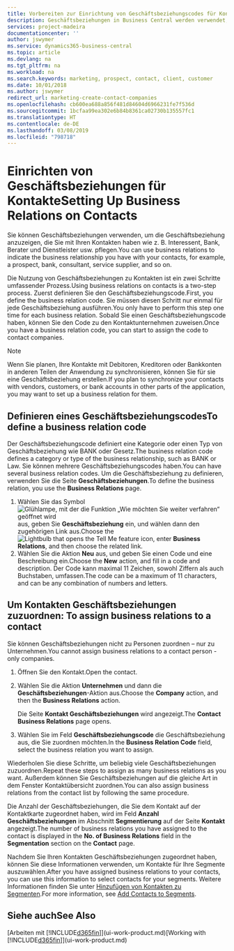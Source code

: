```yaml
---
title: Vorbereiten zur Einrichtung von Geschäftsbeziehungscodes für Kontakte | Microsoft Docs
description: Geschäftsbeziehungen in Business Central werden verwendet, um das Marketing zu erleichtern und um die Geschäftsbeziehung anzuzeigen, die Sie mit Ihren Interessenten, Debitoren und Debitoren haben, wie z. B. Bank oder Dienstleister.
services: project-madeira
documentationcenter: ''
author: jswymer
ms.service: dynamics365-business-central
ms.topic: article
ms.devlang: na
ms.tgt_pltfrm: na
ms.workload: na
ms.search.keywords: marketing, prospect, contact, client, customer
ms.date: 10/01/2018
ms.author: jswymer
redirect_url: marketing-create-contact-companies
ms.openlocfilehash: cb600ea688a856f481d84604d6966231fe7f536d
ms.sourcegitcommit: 1bcfaa99ea302e6b84b8361ca02730b135557fc1
ms.translationtype: HT
ms.contentlocale: de-DE
ms.lasthandoff: 03/08/2019
ms.locfileid: "798718"
---
```

# <a name="setting-up-business-relations-on-contacts"></a><span data-ttu-id="f774d-103">Einrichten von Geschäftsbeziehungen für Kontakte</span><span class="sxs-lookup"><span data-stu-id="f774d-103">Setting Up Business Relations on Contacts</span></span>
<span data-ttu-id="f774d-104">Sie können Geschäftsbeziehungen verwenden, um die Geschäftsbeziehung anzuzeigen, die Sie mit Ihren Kontakten haben wie z. B. Interessent, Bank, Berater und Dienstleister usw. pflegen.</span><span class="sxs-lookup"><span data-stu-id="f774d-104">You can use business relations to indicate the business relationship you have with your contacts, for example, a prospect, bank, consultant, service supplier, and so on.</span></span>

<span data-ttu-id="f774d-105">Die Nutzung von Geschäftsbeziehungen zu Kontakten ist ein zwei Schritte umfassender Prozess.</span><span class="sxs-lookup"><span data-stu-id="f774d-105">Using business relations on contacts is a two-step process.</span></span> <span data-ttu-id="f774d-106">Zuerst definieren Sie den Geschäftsbeziehungscode.</span><span class="sxs-lookup"><span data-stu-id="f774d-106">First, you define the business relation code.</span></span> <span data-ttu-id="f774d-107">Sie müssen diesen Schritt nur einmal für jede Geschäftsbeziehung ausführen.</span><span class="sxs-lookup"><span data-stu-id="f774d-107">You only have to perform this step one time for each business relation.</span></span> <span data-ttu-id="f774d-108">Sobald Sie einen Geschäftsbeziehungscode haben, können Sie den Code zu den Kontaktunternehmen zuweisen.</span><span class="sxs-lookup"><span data-stu-id="f774d-108">Once you have a business relation code, you can start to assign the code to contact companies.</span></span>

> [!NOTE]  
>   <span data-ttu-id="f774d-109">Wenn Sie planen, Ihre Kontakte mit Debitoren, Kreditoren oder Bankkonten in anderen Teilen der Anwendung zu synchronisieren, können Sie für sie eine Geschäftsbeziehung erstellen.</span><span class="sxs-lookup"><span data-stu-id="f774d-109">If you plan to synchronize your contacts with vendors, customers, or bank accounts in other parts of the application, you may want to set up a business relation for them.</span></span>

## <a name="to-define-a-business-relation-code"></a><span data-ttu-id="f774d-110">Definieren eines Geschäftsbeziehungscodes</span><span class="sxs-lookup"><span data-stu-id="f774d-110">To define a business relation code</span></span>
<span data-ttu-id="f774d-111">Der Geschäftsbeziehungscode definiert eine Kategorie oder einen Typ von Geschäftsbeziehung wie BANK oder Gesetz.</span><span class="sxs-lookup"><span data-stu-id="f774d-111">The business relation code defines a category or type of the business relationship, such as BANK or Law.</span></span> <span data-ttu-id="f774d-112">Sie können mehrere Geschäftsbeziehungscodes haben.</span><span class="sxs-lookup"><span data-stu-id="f774d-112">You can have several business relation codes.</span></span> <span data-ttu-id="f774d-113">Um die Geschäftsbeziehung zu definieren, verwenden Sie die Seite **Geschäftsbeziehungen**.</span><span class="sxs-lookup"><span data-stu-id="f774d-113">To define the business relation, you use the **Business Relations** page.</span></span>

1. <span data-ttu-id="f774d-114">Wählen Sie das Symbol ![Glühlampe, mit der die Funktion „Wie möchten Sie weiter verfahren“ geöffnet wird](media/ui-search/search_small.png "Wie möchten Sie weiter verfahren?") aus, geben Sie **Geschäftsbeziehung** ein, und wählen dann den zugehörigen Link aus.</span><span class="sxs-lookup"><span data-stu-id="f774d-114">Choose the ![Lightbulb that opens the Tell Me feature](media/ui-search/search_small.png "Tell me what you want to do") icon, enter **Business Relations**, and then choose the related link.</span></span>
2. <span data-ttu-id="f774d-115">Wählen Sie die Aktion **Neu** aus, und geben Sie einen Code und eine Beschreibung ein.</span><span class="sxs-lookup"><span data-stu-id="f774d-115">Choose the **New** action, and fill in a code and description.</span></span> <span data-ttu-id="f774d-116">Der Code kann maximal 11 Zeichen, sowohl Ziffern als auch Buchstaben, umfassen.</span><span class="sxs-lookup"><span data-stu-id="f774d-116">The code can be a maximum of 11 characters, and can be any combination of numbers and letters.</span></span>

## <span data-ttu-id="f774d-117"><a name="AssignBusRelContact">Um Kontakten Geschäftsbeziehungen zuzuordnen:</a></span><span class="sxs-lookup"><span data-stu-id="f774d-117"><a name="AssignBusRelContact"></a> To assign business relations to a contact</span></span>
<span data-ttu-id="f774d-118">Sie können Geschäftsbeziehungen nicht zu Personen zuordnen – nur zu Unternehmen.</span><span class="sxs-lookup"><span data-stu-id="f774d-118">You cannot assign business relations to a contact person - only companies.</span></span>

1. <span data-ttu-id="f774d-119">Öffnen Sie den Kontakt.</span><span class="sxs-lookup"><span data-stu-id="f774d-119">Open the contact.</span></span>
2. <span data-ttu-id="f774d-120">Wählen Sie die Aktion **Unternehmen** und dann die **Geschäftsbeziehungen**-Aktion aus.</span><span class="sxs-lookup"><span data-stu-id="f774d-120">Choose the **Company** action, and then the **Business Relations** action.</span></span>

    <span data-ttu-id="f774d-121">Die Seite **Kontakt Geschäftsbeziehungen** wird angezeigt.</span><span class="sxs-lookup"><span data-stu-id="f774d-121">The **Contact Business Relations** page opens.</span></span>
3. <span data-ttu-id="f774d-122">Wählen Sie im Feld **Geschäftsbeziehungscode** die Geschäftsbeziehung aus, die Sie zuordnen möchten.</span><span class="sxs-lookup"><span data-stu-id="f774d-122">In the **Business Relation Code** field, select the business relation you want to assign.</span></span>

<span data-ttu-id="f774d-123">Wiederholen Sie diese Schritte, um beliebig viele Geschäftsbeziehungen zuzuordnen.</span><span class="sxs-lookup"><span data-stu-id="f774d-123">Repeat these steps to assign as many business relations as you want.</span></span> <span data-ttu-id="f774d-124">Außerdem können Sie Geschäftsbeziehungen auf die gleiche Art in dem Fenster Kontaktübersicht zuordnen.</span><span class="sxs-lookup"><span data-stu-id="f774d-124">You can also assign business relations from the contact list by following the same procedure.</span></span>

<span data-ttu-id="f774d-125">Die Anzahl der Geschäftsbeziehungen, die Sie dem Kontakt auf der Kontaktkarte zugeordnet haben, wird im Feld **Anzahl Geschäftsbeziehungen** im Abschnitt **Segmentierung** auf der Seite **Kontakt** angezeigt.</span><span class="sxs-lookup"><span data-stu-id="f774d-125">The number of business relations you have assigned to the contact is displayed in the **No. of Business Relations** field in the **Segmentation** section on the **Contact** page.</span></span>

<span data-ttu-id="f774d-126">Nachdem Sie Ihren Kontakten Geschäftsbeziehungen zugeordnet haben, können Sie diese Informationen verwenden, um Kontakte für Ihre Segmente auszuwählen.</span><span class="sxs-lookup"><span data-stu-id="f774d-126">After you have assigned business relations to your contacts, you can use this information to select contacts for your segments.</span></span> <span data-ttu-id="f774d-127">Weitere Informationen finden Sie unter [Hinzufügen von Kontakten zu Segmenten](marketing-add-contact-segment.md).</span><span class="sxs-lookup"><span data-stu-id="f774d-127">For more information, see [Add Contacts to Segments](marketing-add-contact-segment.md).</span></span>

## <a name="see-also"></a><span data-ttu-id="f774d-128">Siehe auch</span><span class="sxs-lookup"><span data-stu-id="f774d-128">See Also</span></span>
<span data-ttu-id="f774d-129">[Arbeiten mit [!INCLUDE[d365fin](includes/d365fin_md.md)]](ui-work-product.md)</span><span class="sxs-lookup"><span data-stu-id="f774d-129">[Working with [!INCLUDE[d365fin](includes/d365fin_md.md)]](ui-work-product.md)</span></span>
